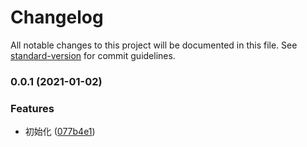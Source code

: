 # Changelog

All notable changes to this project will be documented in this file. See [standard-version](https://github.com/conventional-changelog/standard-version) for commit guidelines.

### 0.0.1 (2021-01-02)


### Features

* 初始化 ([077b4e1](https://github.com/fjc0k/docker-auto-sslcert/commit/077b4e15db76789a4341215b78851d111748cadd))
